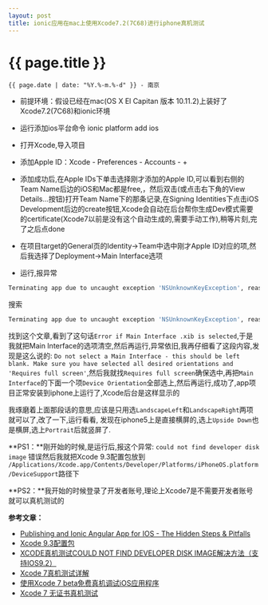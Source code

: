 ```yaml
---
layout: post
title: ionic应用在mac上使用Xcode7.2(7C68)进行iphone真机测试
---
```


{{ page.title }}
================

`{{ page.date | date: "%Y.%-m.%-d" }} - 南京`

* 前提环境：假设已经在mac(OS X El Capitan 版本 10.11.2)上装好了Xcode7.2(7C68)和ionic环境

* 运行添加ios平台命令 ionic platform add ios

* 打开Xcode,导入项目

* 添加Apple ID：Xcode - Preferences - Accounts - +

* 添加成功后,在Apple IDs下单击选择刚才添加的Apple ID,可以看到右侧的Team Name后边的iOS和Mac都是free,，然后双击(或点击右下角的View Details...按钮)打开Team Name下的那条记录,在Signing Identities下点击iOS Development后边的create按钮,Xcode会自动在后台帮你生成Dev模式需要的certificate(Xcode7以前是没有这个自动生成的,需要手动工作),稍等片刻,完了之后点done

* 在项目target的General页的Identity->Team中选中刚才Apple ID对应的项,然后我选择了Deployment->Main Interface选项

* 运行,报异常

```sh
Terminating app due to uncaught exception 'NSUnknownKeyException', reason: '[<UIApplication 0x14e7b130> setValue:forUndefinedKey:]: this class is not key value coding-compliant for the key view.'
```

搜索

```sh
Terminating app due to uncaught exception 'NSUnknownKeyException', reason: '[<UIApplication 0x14e7b130> setValue:forUndefinedKey:]: this class is not key value coding-compliant for the key view.'
```

找到这个文章,看到了这句话`Error if Main Interface .xib is selected`,于是我就把Main Interface的选项清空,然后再运行,异常依旧,我再仔细看了这段内容,发现是这么说的: `Do not select a Main Interface - this should be left blank. Make sure you have selected all desired orientations and 'Requires full screen'`,然后我就找`Requires full screen`确保选中,再把`Main Interface`的下面一个项`Device Orientation`全部选上,然后再运行,成功了,app项目正常安装到iphone上运行了,Xcode后台是这样显示的

我琢磨着上面那段话的意思,应该是只用选`LandscapeLeft`和`LandscapeRight`两项就可以了,改了一下,运行看看,
发现在iphone5上是直接横屏的,选上`Upside Down`也是横屏,选上`Portrait`后就竖屏了.

**PS1：**刚开始的时候,是运行后,报这个异常: `could not find developer disk image` 错误然后我就把Xcode 9.3配置包放到 `/Applications/Xcode.app/Contents/Developer/Platforms/iPhoneOS.platform/DeviceSupport`路径下

**PS2：**我开始的时候登录了开发者账号,理论上Xcode7是不需要开发者账号就可以真机测试的

**参考文章：**

* [Publishing and Ionic Angular App for IOS - The Hidden Steps & Pitfalls][1]
* [Xcode 9.3配置包][2]
* [XCODE真机测试COULD NOT FIND DEVELOPER DISK IMAGE解决方法（支持IOS9.2）][3]
* [Xcode 7真机测试详解][4]
* [使用Xcode 7 beta免费真机调试iOS应用程序][5]
* [Xcode 7 无证书真机测试][6]


[1]: http://www.righthandedmonkey.com/2016/01/publishing-ionic-angular-app-for-ios.html
[2]: http://my.oschina.net/Nealyang/blog/650347
[3]: http://www.cnblogs.com/JackieHoo/p/5064757.html
[4]: http://www.cnblogs.com/iCocos/p/4756626.html
[5]: http://blog.k-res.net/archives/1862.html
[6]: http://www.lidaze.com/2015/10/01/Xcode7zhenjiceshi/